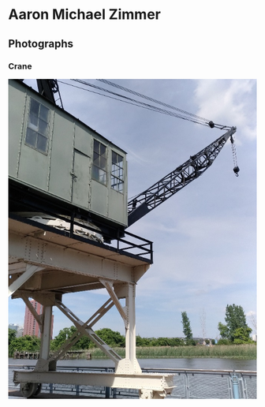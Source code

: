 # Aaron Michael Zimmer
## Photographs
### Crane
![Where might this be?](/Images/Crane_Small_Cropped.jpg)
